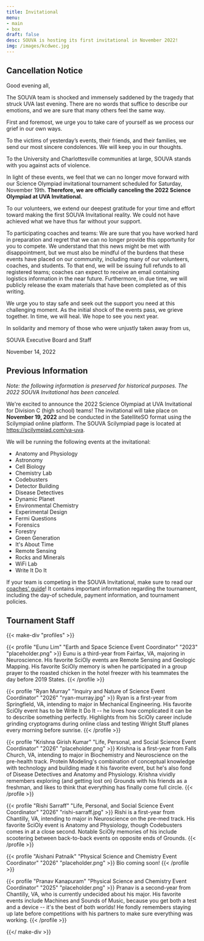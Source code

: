 ```yaml
---
title: Invitational
menu:
- main
- box
draft: false
desc: SOUVA is hosting its first invitational in November 2022!
img: /images/kcdwec.jpg
---
```


## Cancellation Notice

Good evening all,

The SOUVA team is shocked and immensely saddened by the tragedy that struck UVA last evening. There are no words that suffice to describe our emotions, and we are sure that many others feel the same way.

First and foremost, we urge you to take care of yourself as we process our grief in our own ways.

To the victims of yesterday’s events, their friends, and their families, we send our most sincere condolences. We will keep you in our thoughts.

To the University and Charlottesville communities at large, SOUVA stands with you against acts of violence.

In light of these events, we feel that we can no longer move forward with our Science Olympiad invitational tournament scheduled for Saturday, November 19th. **Therefore, we are officially canceling the 2022 Science Olympiad at UVA Invitational.**

To our volunteers, we extend our deepest gratitude for your time and effort toward making the first SOUVA Invitational reality. We could not have achieved what we have thus far without your support.

To participating coaches and teams: We are sure that you have worked hard in preparation and regret that we can no longer provide this opportunity for you to compete. We understand that this news might be met with disappointment, but we must also be mindful of the burdens that these events have placed on our community, including many of our volunteers, coaches, and students. To that end, we will be issuing full refunds to all registered teams; coaches can expect to receive an email containing logistics information in the near future. Furthermore, in due time, we will publicly release the exam materials that have been completed as of this writing.

We urge you to stay safe and seek out the support you need at this challenging moment. As the initial shock of the events pass, we grieve together. In time, we will heal. We hope to see you next year.

In solidarity and memory of those who were unjustly taken away from us,

SOUVA Executive Board and Staff

November 14, 2022

## Previous Information

*Note: the following information is preserved for historical purposes. The 2022 SOUVA Invitational has been canceled.*

We're excited to announce the 2022 Science Olympiad at UVA Invitational for Division C (high school) teams!
The invitational will take place on **November 19, 2022** and be conducted in the SatelliteSO format using the Scilympiad online platform.
The SOUVA Scilympiad page is located at <https://scilympiad.com/va-uva>.

We will be running the following events at the invitational:

* Anatomy and Physiology
* Astronomy
* Cell Biology
* Chemistry Lab
* Codebusters
* Detector Building
* Disease Detectives
* Dynamic Planet
* Environmental Chemistry
* Experimental Design
* Fermi Questions
* Forensics
* Forestry
* Green Generation
* It's About Time
* Remote Sensing
* Rocks and Minerals
* WiFi Lab
* Write It Do It

If your team is competing in the SOUVA Invitational, make sure to read our [coaches' guide](https://docs.google.com/document/d/127Y6WwoEM8Sai30HJeXq8U77AWxCL6vIk5XTC6XXNOk/view)! It contains important information regarding the tournament, including the day-of schedule, payment information, and tournament policies.

## Tournament Staff

{{< make-div "profiles" >}}

{{< profile "Eunu Lim" "Earth and Space Science Event Coordinator" "2023" "placeholder.png" >}}
Eunu is a third-year from Fairfax, VA, majoring in Neuroscience. His favorite SciOly events are Remote Sensing and Geologic Mapping. His favorite SciOly memory is when he participated in a group prayer to the roasted chicken in the hotel freezer with his teammates the day before 2019 States.
{{< /profile >}}

{{< profile "Ryan Murray" "Inquiry and Nature of Science Event Coordinator" "2026" "ryan-murray.jpg" >}}
Ryan is a first-year from Springfield, VA, intending to major in Mechanical Engineering. His favorite SciOly event has to be Write It Do It -- he loves how complicated it can be to describe something perfectly. Highlights from his SciOly career include grinding cryptograms during online class and testing Wright Stuff planes every morning before sunrise.
{{< /profile >}}

{{< profile "Krishna Girish Kumar" "Life, Personal, and Social Science Event Coordinator" "2026" "placeholder.png" >}}
Krishna is a first-year from Falls Church, VA, intending to major in Biochemistry and Neuroscience on the pre-health track. Protein Modeling's combination of conceptual knowledge with technology and building made it his favorite event, but he's also fond of Disease Detectives and Anatomy and Physiology. Krishna vividly remembers exploring (and getting lost on) Grounds with his friends as a freshman, and likes to think that everything has finally come full circle.
{{< /profile >}}

{{< profile "Rishi Sarraff" "Life, Personal, and Social Science Event Coordinator" "2026" "rishi-sarraff.jpg" >}}
Rishi is a first-year from Chantilly, VA, intending to major in Neuroscience on the pre-med track. His favorite SciOly event is Anatomy and Physiology, though Codebusters comes in at a close second. Notable SciOly memories of his include scootering between back-to-back events on opposite ends of Grounds.
{{< /profile >}}

{{< profile "Aishani Patnaik" "Physical Science and Chemistry Event Coordinator" "2026" "placeholder.png" >}}
Bio coming soon!
{{< /profile >}}

{{< profile "Pranav Kanapuram" "Physical Science and Chemistry Event Coordinator" "2025" "placeholder.png" >}}
Pranav is a second-year from Chantilly, VA, who is currently undecided about his major. His favorite events include Machines and Sounds of Music, because you get both a test and a device -- it's the best of both worlds! He fondly remembers staying up late before competitions with his partners to make sure everything was working.
{{< /profile >}}

{{</ make-div >}}
